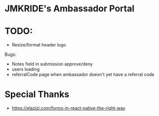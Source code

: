 # JMKRIDE's Ambassador Portal

# TODO:

* Resize/format header logo

Bugs:
  - Notes field in submission approve/deny
  - users loading
  - referralCode page when ambassador doesn't yet have a referral code


# Special Thanks
* https://elazizi.com/forms-in-react-native-the-right-way

